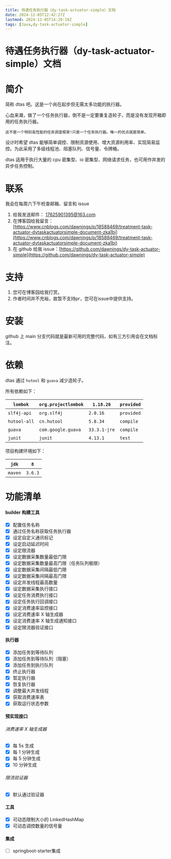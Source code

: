 ```yaml
---
title: 待遇任务执行器（dy-task-actuator-simple）文档
date: 2024-12-05T12:42:27Z
lastmod: 2024-12-05T14:29:19Z
tags: [Java,dy-task-actuator-simple]
---
```


# 待遇任务执行器（dy-task-actuator-simple）文档

# 简介

简称 dtas 吧。这是一个尚在起步但无需太多功能的执行器。

心血来潮，做了一个任务执行器，倒不是一定要重复造轮子，而是没有发现开箱即用的任务执行器。

​`这不是一个特别高性能的任务调度框架!只是一个任务执行器。唯一的优点就是简单。`​

设计时希望 dtas 能够简单调控、限制资源使用、增大资源利用率、实现简易监控。为此采用了多级线程池、阻塞队列、信号量、令牌桶。

dtas 适用于执行大量的 cpu 密集型、io 密集型、网络请求任务，也可用作并发的异步任务控制。

# 联系

我会在每周六下午检查邮箱、留言和 issue

1. 给我发送邮件： 17625901395@163.com
2. 在博客园给我留言：[https://www.cnblogs.com/dawnings/p/18588469/treatment-task-actuator-dytaskactuatorsimple-document-zka1bj](https://www.cnblogs.com/dawnings/p/18588469/treatment-task-actuator-dytaskactuatorsimple-document-zka1bj)
3. 在 github 给我 issue：[https://github.com/dawnings/dy-task-actuator-simple](https://github.com/dawnings/dy-task-actuator-simple)

# 支持

1. 您可在博客园给我打赏。
2. 作者时间并不充裕，故暂不支持pr，您可在issue中提供支持。

# 安装

github 上 main 分支代码就是最新可用的完整代码，如有三方引用会在文档标注。

# 依赖

dtas 通过 `hutool`​ 和 `guava`​ 减少造轮子。

所有依赖如下：

|​`lombok`​|​`org.projectlombok`​|​`1.18.26`​|​`provided`​|
| ----| ----| ----| ----|
|​`slf4j-api`​|​`org.slf4j`​|​`2.0.16`​|​`provided`​|
|​`hutool-all`​|​`cn.hutool`​|​`5.8.34`​|​`compile`​|
|​`guava`​|​`com.google.guava`​|​`33.3.1-jre`​|​`compile`​|
|​`junit`​|​`junit`​|​`4.13.1`​|​`test`​|

项目构建环境如下：

|​`jdk`​|​`8`​|
| ----| ----|
|​`maven`​|​`3.6.3`​<br />|

# 功能清单

#### builder 构建工具

* [X] 配置任务名称
* [X] 通过任务名称获取任务执行器
* [X] 设定自定义通讯标记
* [X] 设定启动延迟时间
* [X] 设定限流器
* [X] 设定数据采集数量最低门限
* [X] 设定数据采集数量最高门限（任务队列极限）
* [X] 设定数据采集间隔最低门限
* [X] 设定数据采集间隔最高门限
* [X] 设定并发线程最高数量
* [X] 设定数据采集执行接口
* [X] 设定任务消费执行接口
* [X] 设定任务执行回调接口
* [X] 设定消费速率监控接口
* [X] 设定消费速率 X 轴生成器
* [X] 设定消费速率 X 轴生成通知接口
* [X] 设定限流器验证接口

#### 执行器

* [X] 添加任务到等待队列
* [X] 添加任务到等待队列（阻塞）
* [X] 添加任务到执行队列
* [X] 终止执行器
* [X] 暂定执行器
* [X] 恢复执行器
* [X] 调整最大并发线程
* [X] 获取消费速率表
* [X] 获取运行状态参数

#### 预实现接口

###### 消费速率 X 轴生成器

* [X] 每 5s 生成
* [X] 每 1 分钟生成
* [X] 每 5 分钟生成
* [X] 10 分钟生成

###### 限流验证器

* [X] 默认通过验证器

#### 工具

* [X] 可动态限制大小的 LinkedHashMap
* [X] 可动态调控数量的信号量

#### 集成

* [ ] springboot-starter集成
